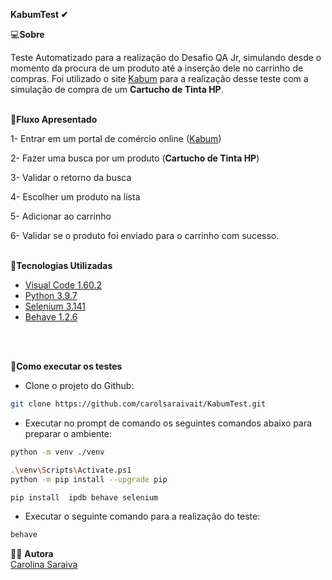   <b>KabumTest ✔</b>

 
 💻<b>Sobre</b>
 
 Teste Automatizado para a realização do Desafio QA Jr, simulando desde o momento da procura de um produto até a inserção dele no carrinho de compras.
Foi utilizado o site [Kabum](https://www.kabum.com.br/) para a realização desse teste com a simulação de compra de um **Cartucho de Tinta HP**.
<br>
</br>

 📌<b>Fluxo Apresentado</b>

 1- Entrar em um portal de comércio online ([Kabum](https://www.kabum.com.br/))

2- Fazer uma busca por um produto (**Cartucho de Tinta HP**)

3- Validar o retorno da busca

4- Escolher um produto na lista

5- Adicionar ao carrinho

6- Validar se o produto foi enviado para o carrinho com sucesso.
<br>
</br>

 🚀<b>Tecnologias Utilizadas</b>
 
 - [Visual Code 1.60.2](https://code.visualstudio.com/download)
 - [Python 3.9.7](https://www.python.org/downloads/)
 - [Selenium 3.141](https://www.selenium.dev/downloads/)
 - [Behave 1.2.6](https://behave.readthedocs.io/en/stable/install.html)
<br>
</br> 

📁<b>Como executar os testes</b>
  <br>
  - Clone o projeto do Github:
  ```bash
  git clone https://github.com/carolsaraivait/KabumTest.git
  ```

  - Executar no prompt de comando os seguintes comandos abaixo para preparar o ambiente:
   ```bash
   python -m venv ./venv

.\venv\Scripts\Activate.ps1 
python -m pip install --upgrade pip

pip install  ipdb behave selenium
 ```
 - Executar o seguinte comando para a realização do teste:
  ```bash
behave
   ```

 👩‍🦰 <b>Autora</b>
   <br> [Carolina Saraiva](https://www.linkedin.com/in/carolina-saraiva-7998a8174/)</br>
   
